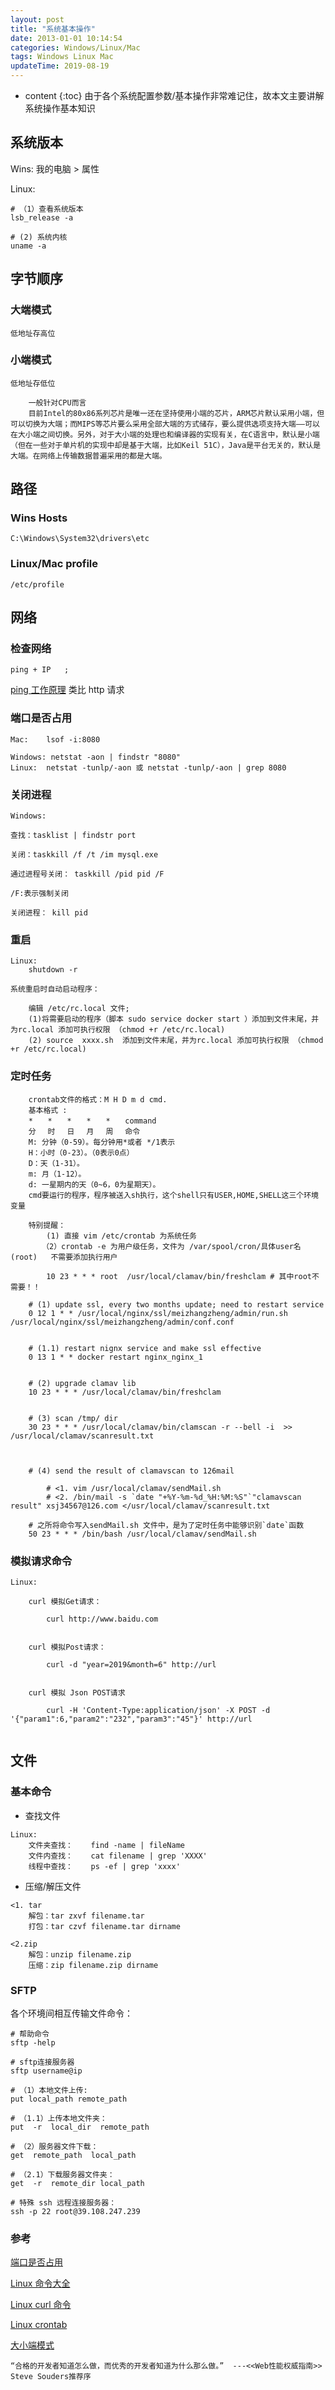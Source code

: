 ```yaml
---
layout: post
title: "系统基本操作"
date: 2013-01-01 10:14:54
categories: Windows/Linux/Mac
tags: Windows Linux Mac
updateTime: 2019-08-19
---
```


- content
  {:toc}
  由于各个系统配置参数/基本操作非常难记住，故本文主要讲解系统操作基本知识

## 系统版本

Wins: 我的电脑 > 属性

Linux:

```shell
# （1）查看系统版本
lsb_release -a

# (2) 系统内核
uname -a
```

## 字节顺序

### 大端模式

    低地址存高位

### 小端模式

    低地址存低位

```
    一般针对CPU而言
    目前Intel的80x86系列芯片是唯一还在坚持使用小端的芯片，ARM芯片默认采用小端，但可以切换为大端；而MIPS等芯片要么采用全部大端的方式储存，要么提供选项支持大端——可以在大小端之间切换。另外，对于大小端的处理也和编译器的实现有关，在C语言中，默认是小端（但在一些对于单片机的实现中却是基于大端，比如Keil 51C），Java是平台无关的，默认是大端。在网络上传输数据普遍采用的都是大端。
```

## 路径

### Wins Hosts

```
C:\Windows\System32\drivers\etc
```

### Linux/Mac profile

```
/etc/profile
```

## 网络

### 检查网络

```
ping + IP   ;
```

[ping 工作原理](https://mp.weixin.qq.com/s/B98XGy8Caf5HTf9pja5djQ) 类比 http 请求

### 端口是否占用

```
Mac:    lsof -i:8080
```

```
Windows: netstat -aon | findstr "8080"
Linux:  netstat -tunlp/-aon 或 netstat -tunlp/-aon | grep 8080
```

### 关闭进程

```
Windows:

查找：tasklist | findstr port

关闭：taskkill /f /t /im mysql.exe

通过进程号关闭： taskkill /pid pid /F

/F:表示强制关闭
```

```
关闭进程： kill pid
```

### 重启

```
Linux:
    shutdown -r

系统重启时自动启动程序：

    编辑 /etc/rc.local 文件;
    (1)将需要启动的程序（脚本 sudo service docker start ）添加到文件末尾，并为rc.local 添加可执行权限 （chmod +r /etc/rc.local)
    (2) source  xxxx.sh  添加到文件末尾，并为rc.local 添加可执行权限 （chmod +r /etc/rc.local)

```

### 定时任务

```
    crontab文件的格式：M H D m d cmd.
    基本格式 :
    *　　*　　*　　*　　*　　command
    分　 时　 日　 月　 周　 命令
    M: 分钟（0-59）。每分钟用*或者 */1表示
    H：小时（0-23）。（0表示0点）
    D：天（1-31）。
    m: 月（1-12）。
    d: 一星期内的天（0~6，0为星期天）。
    cmd要运行的程序，程序被送入sh执行，这个shell只有USER,HOME,SHELL这三个环境变量

    特别提醒：
        (1) 直接 vim /etc/crontab 为系统任务
       （2）crontab -e 为用户级任务，文件为 /var/spool/cron/具体user名(root)   不需要添加执行用户

        10 23 * * * root  /usr/local/clamav/bin/freshclam # 其中root不需要！！
```

```
    # (1) update ssl, every two months update; need to restart service
    0 12 1 * * /usr/local/nginx/ssl/meizhangzheng/admin/run.sh /usr/local/nginx/ssl/meizhangzheng/admin/conf.conf


    # (1.1) restart nignx service and make ssl effective
    0 13 1 * * docker restart nginx_nginx_1


    # (2) upgrade clamav lib
    10 23 * * * /usr/local/clamav/bin/freshclam


    # (3) scan /tmp/ dir
    30 23 * * * /usr/local/clamav/bin/clamscan -r --bell -i  >> /usr/local/clamav/scanresult.txt



    # (4) send the result of clamavscan to 126mail

        # <1. vim /usr/local/clamav/sendMail.sh
        # <2. /bin/mail -s `date "+%Y-%m-%d_%H:%M:%S"`"clamavscan result" xsj34567@126.com </usr/local/clamav/scanresult.txt

    # 之所将命令写入sendMail.sh 文件中，是为了定时任务中能够识别`date`函数
    50 23 * * * /bin/bash /usr/local/clamav/sendMail.sh
```

### 模拟请求命令

```
Linux:

    curl 模拟Get请求：

        curl http://www.baidu.com


    curl 模拟Post请求：

        curl -d "year=2019&month=6" http://url


    curl 模拟 Json POST请求

        curl -H 'Content-Type:application/json' -X POST -d '{"param1":6,"param2":"232","param3":"45"}' http://url


```

## 文件

### 基本命令

- 查找文件

```
Linux:
    文件夹查找：    find -name | fileName
    文件内查找：    cat filename | grep 'XXXX'
    线程中查找：    ps -ef | grep 'xxxx'
```

- 压缩/解压文件

```
<1. tar
    解包：tar zxvf filename.tar
    打包：tar czvf filename.tar dirname

<2.zip
    解包：unzip filename.zip
    压缩：zip filename.zip dirname
```

### SFTP

各个环境间相互传输文件命令：

```shell
# 帮助命令
sftp -help

# sftp连接服务器
sftp username@ip

# （1）本地文件上传:
put local_path remote_path

# （1.1）上传本地文件夹：
put  -r  local_dir  remote_path

# （2）服务器文件下载：
get  remote_path  local_path

# （2.1）下载服务器文件夹：
get  -r  remote_dir local_path

# 特殊 ssh 远程连接服务器：
ssh -p 22 root@39.108.247.239
```

### 参考

[端口是否占用](https://jingyan.baidu.com/article/3c48dd34491d47e10be358b8.html)

[Linux 命令大全](http://man.linuxde.net/)

[Linux curl 命令](https://blog.csdn.net/ithomer/article/details/82156402)

[Linux crontab](http://man.linuxde.net/crontab)

[大小端模式](https://baike.baidu.com/item/%E5%A4%A7%E5%B0%8F%E7%AB%AF%E6%A8%A1%E5%BC%8F/6750542?fr=aladdin)

```http
“合格的开发者知道怎么做，而优秀的开发者知道为什么那么做。”  ---<<Web性能权威指南>> Steve Souders推荐序
```
